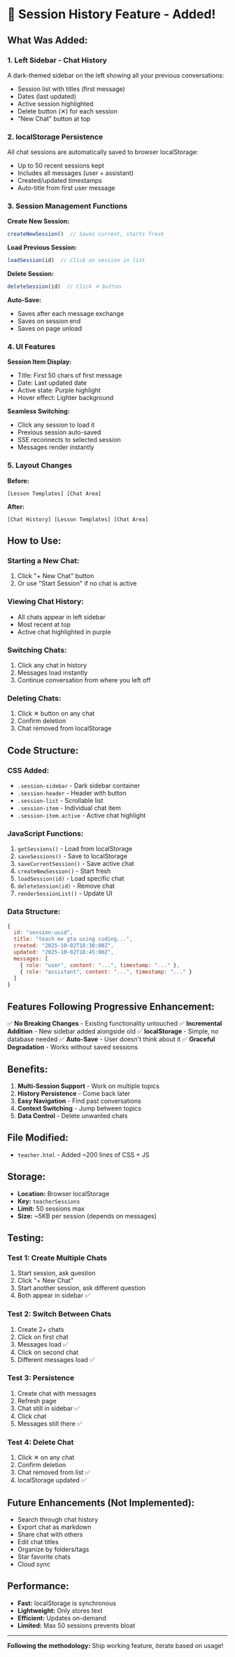 # 💬 Session History Feature - Added!

## What Was Added:

### 1. **Left Sidebar - Chat History**
A dark-themed sidebar on the left showing all your previous conversations:
- Session list with titles (first message)
- Dates (last updated)
- Active session highlighted
- Delete button (✕) for each session
- "New Chat" button at top

### 2. **localStorage Persistence**
All chat sessions are automatically saved to browser localStorage:
- Up to 50 recent sessions kept
- Includes all messages (user + assistant)
- Created/updated timestamps
- Auto-title from first user message

### 3. **Session Management Functions**

**Create New Session:**
```javascript
createNewSession()  // Saves current, starts fresh
```

**Load Previous Session:**
```javascript
loadSession(id)  // Click on session in list
```

**Delete Session:**
```javascript
deleteSession(id)  // Click ✕ button
```

**Auto-Save:**
- Saves after each message exchange
- Saves on session end
- Saves on page unload

### 4. **UI Features**

**Session Item Display:**
- Title: First 50 chars of first message
- Date: Last updated date
- Active state: Purple highlight
- Hover effect: Lighter background

**Seamless Switching:**
- Click any session to load it
- Previous session auto-saved
- SSE reconnects to selected session
- Messages render instantly

### 5. **Layout Changes**

**Before:**
```
[Lesson Templates] [Chat Area]
```

**After:**
```
[Chat History] [Lesson Templates] [Chat Area]
```

## How to Use:

### Starting a New Chat:
1. Click "+ New Chat" button
2. Or use "Start Session" if no chat is active

### Viewing Chat History:
- All chats appear in left sidebar
- Most recent at top
- Active chat highlighted in purple

### Switching Chats:
1. Click any chat in history
2. Messages load instantly
3. Continue conversation from where you left off

### Deleting Chats:
1. Click ✕ button on any chat
2. Confirm deletion
3. Chat removed from localStorage

## Code Structure:

### CSS Added:
- `.session-sidebar` - Dark sidebar container
- `.session-header` - Header with button
- `.session-list` - Scrollable list
- `.session-item` - Individual chat item
- `.session-item.active` - Active chat highlight

### JavaScript Functions:
1. `getSessions()` - Load from localStorage
2. `saveSessions()` - Save to localStorage
3. `saveCurrentSession()` - Save active chat
4. `createNewSession()` - Start fresh
5. `loadSession(id)` - Load specific chat
6. `deleteSession(id)` - Remove chat
7. `renderSessionList()` - Update UI

### Data Structure:
```javascript
{
  id: "session-uuid",
  title: "teach me gta using coding...",
  created: "2025-10-02T18:30:00Z",
  updated: "2025-10-02T18:45:00Z",
  messages: [
    { role: "user", content: "...", timestamp: "..." },
    { role: "assistant", content: "...", timestamp: "..." }
  ]
}
```

## Features Following Progressive Enhancement:

✅ **No Breaking Changes** - Existing functionality untouched
✅ **Incremental Addition** - New sidebar added alongside old
✅ **localStorage** - Simple, no database needed
✅ **Auto-Save** - User doesn't think about it
✅ **Graceful Degradation** - Works without saved sessions

## Benefits:

1. **Multi-Session Support** - Work on multiple topics
2. **History Persistence** - Come back later
3. **Easy Navigation** - Find past conversations
4. **Context Switching** - Jump between topics
5. **Data Control** - Delete unwanted chats

## File Modified:

- `teacher.html` - Added ~200 lines of CSS + JS

## Storage:

- **Location:** Browser localStorage
- **Key:** `teacherSessions`
- **Limit:** 50 sessions max
- **Size:** ~5KB per session (depends on messages)

## Testing:

### Test 1: Create Multiple Chats
1. Start session, ask question
2. Click "+ New Chat"
3. Start another session, ask different question
4. Both appear in sidebar ✅

### Test 2: Switch Between Chats
1. Create 2+ chats
2. Click on first chat
3. Messages load ✅
4. Click on second chat
5. Different messages load ✅

### Test 3: Persistence
1. Create chat with messages
2. Refresh page
3. Chat still in sidebar ✅
4. Click chat
5. Messages still there ✅

### Test 4: Delete Chat
1. Click ✕ on any chat
2. Confirm deletion
3. Chat removed from list ✅
4. localStorage updated ✅

## Future Enhancements (Not Implemented):

- Search through chat history
- Export chat as markdown
- Share chat with others
- Edit chat titles
- Organize by folders/tags
- Star favorite chats
- Cloud sync

## Performance:

- **Fast:** localStorage is synchronous
- **Lightweight:** Only stores text
- **Efficient:** Updates on-demand
- **Limited:** Max 50 sessions prevents bloat

---

**Following the methodology:** Ship working feature, iterate based on usage!
